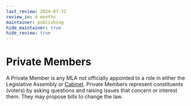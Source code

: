 ```yaml
---
last_review: 2024-07-31
review_in: 4 months
maintainer: publishing
hide_maintainer: true
hide_review: true
---
```


# Private Members

A Private Member is any MLA not officially appointed to a role in either the Legislative Assembly or [Cabinet](/gov/cabinet). Private Members represent constituents (voters) by asking questions and raising issues that concern or interest them. They may propose bills to change the law.

